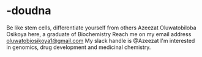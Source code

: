# -doudna
Be like stem cells, differentiate yourself from others
Azeezat Oluwatobiloba Osikoya here, a graduate of Biochemistry 
Reach me on my email address oluwatobiosikoya1@gmail.com
My slack handle is @Azeezat
I'm interested in genomics, drug development and medicinal chemistry. 

